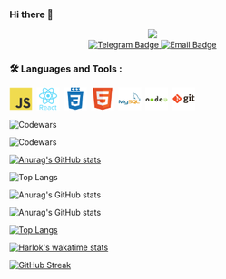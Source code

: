 ### Hi there 👋

<div id="header" align="center">
  <img src="https://media.tenor.com/GfSX-u7VGM4AAAAC/coding.gif"/>


<div id="badges">
  <a href="https://t.me/kotbegemot111">
    <img src="https://img.shields.io/badge/Telegram-grey?style=for-the-badge&logo=telegram" alt="Telegram Badge"/>
  </a>
  <a href="mailto:kk1slorod@gmail.com">
    <img src="https://img.shields.io/badge/Email-grey?style=for-the-badge&logo=gmail" alt="Email Badge"/>
  </a>
</div>
</div>

### :hammer_and_wrench: Languages and Tools :

<div>
  <img src="https://github.com/devicons/devicon/blob/master/icons/javascript/javascript-original.svg" title="Javascript" alt="Javascript" width="40" height="40"/>&nbsp;
  <img src="https://github.com/devicons/devicon/blob/master/icons/react/react-original-wordmark.svg" title="React" alt="React" width="40" height="40"/>&nbsp;
  <img src="https://github.com/devicons/devicon/blob/master/icons/css3/css3-plain-wordmark.svg"  title="CSS3" alt="CSS" width="40" height="40"/>&nbsp;
  <img src="https://github.com/devicons/devicon/blob/master/icons/html5/html5-original.svg" title="HTML5" alt="HTML" width="40" height="40"/>&nbsp;
  <img src="https://github.com/devicons/devicon/blob/master/icons/mysql/mysql-original-wordmark.svg" title="MySQL"  alt="MySQL" width="40" height="40"/>&nbsp;
  <img src="https://github.com/devicons/devicon/blob/master/icons/nodejs/nodejs-original-wordmark.svg" title="NodeJS" alt="NodeJS" width="40" height="40"/>&nbsp;
  <img src="https://github.com/devicons/devicon/blob/master/icons/git/git-original-wordmark.svg" title="Git" **alt="Git" width="40" height="40"/>
</div>

![Codewars](https://github.r2v.ch/codewars?user=kotbegemot1&stroke=COLOR)

![Codewars](https://github.r2v.ch/codewars?user=kotbegemot1&stroke=%23BB432C)


[![Anurag's GitHub stats](https://github-readme-stats.vercel.app/api?username=kotbegemot1)](https://github.com/kotbegemot1/kotbegemot1)

![Top Langs](https://github-readme-stats.vercel.app/api/top-langs/?username=kotbegemot1&hide_progress=true)

![Anurag's GitHub stats](https://github-readme-stats.vercel.app/api?username=kotbegemot1&hide=contribs,prs)

![Anurag's GitHub stats](https://github-readme-stats.vercel.app/api?username=kotbegemot1&show_icons=true&theme=radical)

[![Top Langs](https://github-readme-stats.vercel.app/api/top-langs/?username=kotbegemot1)](https://github.com/kotbegemot1/kotbegemot1)

[![Harlok's wakatime stats](https://github-readme-stats.vercel.app/api/wakatime?username=ffflabs)](https://github.com/kotbegemot1/kotbegemot1)

[![GitHub Streak](http://github-readme-streak-stats.herokuapp.com?user=kotbegemot1&theme=radical&background=000000)](https://git.io/streak-stats)
<!--
**kotbegemot1/kotbegemot1** is a ✨ _special_ ✨ repository because its `README.md` (this file) appears on your GitHub profile.

Here are some ideas to get you started:

- 🔭 I’m currently working on ...
- 🌱 I’m currently learning ...
- 👯 I’m looking to collaborate on ...
- 🤔 I’m looking for help with ...
- 💬 Ask me about ...
- 📫 How to reach me: ...
- 😄 Pronouns: ...
- ⚡ Fun fact: ...
-->